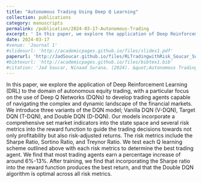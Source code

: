 ```yaml
---
title: "Autonomous Trading Using Deep Q Learning"
collection: publications
category: manuscripts
permalink: /publication/2024-03-17-Autonomous-Trading
excerpt: ' In this paper, we explore the application of Deep Reinforcement Learning (DRL) to the domain of autonomous equity trading, with a particular focus on the use of Deep Q Networks (DQNs) coupled with risk-sensitive loss objectives, to develop trading agents capable of navigating complex financial market conditions.'
date: 2024-03-17
#venue: 'Journal 1'
#slidesurl: 'http://academicpages.github.io/files/slides1.pdf'
paperurl: 'http://JadSoucar.github.io/files/RLTradingwithRisk_Soucar_Surana.pdf'
#bibtexurl: 'http://academicpages.github.io/files/bibtex1.bib'
#citation: 'Jad Soucar, Ninaad Surana. (2024). &quot;Autonomous Trading Using Deep Q Learning &quote;'
---
```

In this paper, we explore the application of Deep Reinforcement Learning (DRL) to the domain of autonomous equity trading, with a particular focus on the use of Deep Q Networks (DQNs) to develop trading agents capable of navigating the complex and dynamic landscape of the financial markets. We introduce three
variants of the DQN model; Vanilla DQN (V-DQN), Target DQN (T-DQN), and Double DQN (D-DQN). Our models incorporate a comprehensive set market indicators into the state space and several risk metrics into the reward function to guide the trading decisions towards not only profitability but also risk-adjusted returns. The risk metrics include the Sharpe Ratio, Sortino Ratio, and Treynor Ratio. We test each Q learning scheme outlined above with each risk metrics to determine the best trading agent. We find that most trading agents earn a percentage increase of around 6%-13%. After training, we find that incorporating the Sharpe ratio into the reward function produces the best return, and that the Double DQN algorithm is optimal across all risk metrics.

